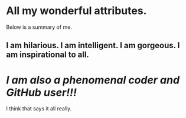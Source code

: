 # All my wonderful attributes.

Below is a summary of me.

## **I am hilarious. I am intelligent. I am gorgeous. I am inspirational to all.** 
# *I am also a phenomenal coder and GitHub user!!!*

I think that says it all really.
